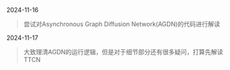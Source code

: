 2024-11-16

> 尝试对Asynchronous Graph Diffusion Network(AGDN)的代码进行解读

2024-11-17

> 大致理清AGDN的运行逻辑，但是对于细节部分还有很多疑问，打算先解读TTCN

